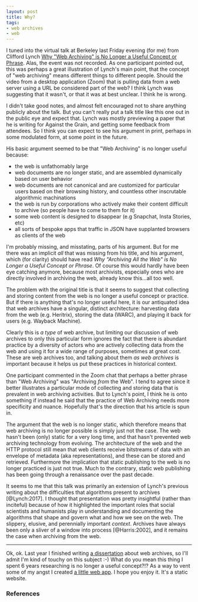 ```yaml
---
layout: post
title: Why?
tags:
- web archives
- web
---
```


I tuned into the virtual talk at Berkeley last Friday evening (for me) from
Clifford Lynch [Why "Web Archiving" is No Longer a Useful Concept or
Phrase](https://www.ischool.berkeley.edu/events/2021/why-web-archiving-no-longer-useful-concept-or-phrase).
Alas, the event was not recorded. As one participant pointed out, this was
perhaps a great illustration of Lynch's main point, that the concept of "web
archiving" means different things to different people. Should the video from
a desktop application (Zoom) that is pulling data from a web server using a URL
be considered part of the web? I think Lynch was suggesting that it wasn't, or
that it was at best unclear. I think he is wrong.

I didn't take good notes, and almost felt encouraged not to share anything
publicly about the talk. But you can't really put a talk title like this one
out in the public eye and expect that. Lynch was mostly previewing a paper that
he is writing for Against the Grain, and getting some feedback from attendees.
So I think you can expect to see his argument in print, perhaps in some
modulated form, at some point in the future.

His basic argument seemed to be that "Web Archiving" is no longer useful
because:

* the web is unfathomably large
* web documents are no longer static, and are assembled dynamically based on user behavior
* web documents are not canonical and are customized for particular users based on their browsing history, and countless other inscrutable algorithmic machinations
* the web is run by corporations who actively make their content difficult to archive (so people have to come to them for it)
* some web content is designed to disappear (e.g Snapchat, Insta Stories, etc)
* all sorts of bespoke apps that traffic in JSON have supplanted browsers as clients of the web

I'm probably missing, and misstating, parts of his argument. But for me there
was an implicit *all* that was missing from his title, and his argument, which
(for clarity) should have read *Why "Archiving All the Web" is No Longer
a Useful Concept or Phrase*. Of course this would hardly have been eye catching
anymore, because most archivists, especially ones who are directly involved in
archiving the web, already know this...all too well.

The problem with the original title is that it seems to suggest that collecting
and storing content from the web is no longer a useful concept or practice. But
if there is anything that's no longer useful here, it is our antiquated idea
that web archives have a singular, distinct architecture: harvesting data from
the web (e.g. Heritrix), storing the data (WARC), and playing it back for users
(e.g. Wayback Machine).

Clearly this is *a type* of web archive, but limiting our discussion of web
archives to only this particular form ignores the fact that there is abundant
practice by a diversity of actors who are actively collecting data from the web
and using it for a wide range of purposes, sometimes at great cost. These are
web archives too, and talking about them *as web archives* is important because
it helps us put these practices in historical context.

One participant commented in the Zoom chat that perhaps a better phrase than
"Web Archiving" was "Archiving *from* the Web". I tend to agree since it better
illustrates a particular mode of collecting and storing data that is prevalent
in web archiving activities. But to Lynch's point, I think he is onto something
if instead he said that the practice of Web Archiving needs more specificity
and nuance. Hopefully that's the direction that his article is spun in.

The argument that the web is no longer static, which therefore means that web
archiving is no longer possible is simply just not the case. The web hasn't
been (only) static for a very long time, and that hasn't prevented web
archiving technology from evolving. The architecture of the web and the HTTP
protocol still mean that web clients receive bitstreams of data with an
envelope of metadata (aka representations), and these can be stored and
retrieved. Furthermore the implication that static publishing to the web is no
longer practiced is just not true. Much to the contrary, static web publishing
has been going through a renaissance over the past decade.

It seems to me that this talk was primarily an extension of Lynch's previous
writing about the difficulties that algorithms present to archives
[@Lynch:2017]. I thought that presentation was pretty insightful (rather than
inciteful) because of how it highlighted the important roles that social
scientists and humanists play in understanding and documenting the algorithms
that shape and govern what and how we see on the web. The slippery, elusive,
and perennially important *context*. Archives have always been only a sliver of
a window into process [@Harris:2002], and it remains the case when archiving
from the web.

---

Ok, ok. Last year I finished writing [a dissertation] about web archives, so
I'll admit I'm kind of touchy on this subject :-) What do you mean this thing
I spent 6 years researching is no longer a useful concept?!? As a way to vent
some of my angst I created [a little web app]. I hope you enjoy it. It's
a static website.

### References

[sliver of a window]: https://inkdroid.org/2013/10/16/archival-sliver/
[a dissertation]: https://github.com/edsu/diss/#readme
[a little web app]: https://edsu.github.io/why/
